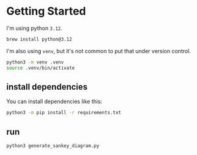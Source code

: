 # Getting Started

I'm using python `3.12`.
```bash
brew install python@3.12
```

I'm also using `venv`, but it's not common to put that under version control.

```bash
python3 -m venv .venv
source .venv/bin/activate
```

## install dependencies

You can install dependencies like this:

```bash
python3 -m pip install -r requirements.txt
```

## run

```bash
python3 generate_sankey_diagram.py
```
